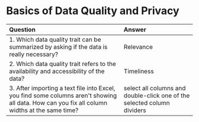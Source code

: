 # Basics of Data Quality and Privacy

| Question | Answer |
| :--- | :--- |
| 1. Which data quality trait can be summarized by asking if the data is really necessary? | Relevance |
| 2. Which data quality trait refers to the availability and accessibility of the data? | Timeliness  |
| 3. After importing a text file into Excel, you find some columns aren't showing all data. How can you fix all column widths at the same time? | select all columns and double-click one of the selected column dividers |
